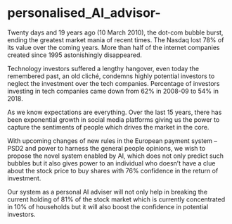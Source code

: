 # personalised_AI_advisor-
Twenty days and 19 years ago (10 March 2010), the dot-com bubble burst, ending the greatest market mania of recent times. The Nasdaq lost 78% of its value over the coming years. More than half of the internet companies created since 1995 astonishingly disappeared.

Technology investors suffered a lengthy hangover, even today the remembered past, an old cliché, condemns highly potential investors to neglect the investment over the tech companies. Percentage of investors investing in tech companies came down from 62% in 2008-09 to 54% in 2018.

As we know expectations are everything. Over the last 15 years, there has been exponential growth in social media platforms giving us the power to capture the sentiments of people which drives the market in the core.

With upcoming changes of new rules in the European payment system – PSD2 and power to harness the general people opinions, we wish to propose the novel system enabled by AI, which does not only predict such bubbles but it also gives power to an individual who doesn’t have a clue about the stock price to buy shares with 76% confidence in the return of investment.

Our system as a personal AI adviser will not only help in breaking the current holding of 81% of the stock market which is currently concentrated in 10% of households but it will also boost the confidence in potential investors.      
